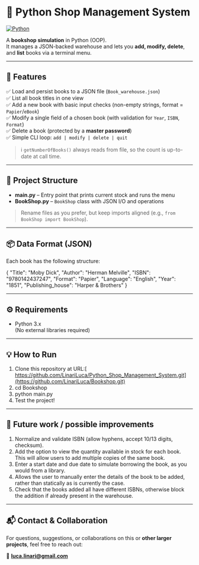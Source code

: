 # 🛒 Python Shop Management System

[![Python](https://img.shields.io/badge/Python-3.8%2B-blue?logo=python)](https://www.python.org/downloads/)

A **bookshop simulation** in Python (OOP).  
It manages a JSON-backed warehouse and lets you **add, modify, delete**, and **list** books via a terminal menu.

---

## 🚀 Features

✅ Load and persist books to a JSON file (`Book_warehouse.json`)  
✅ List all book titles in one view  
✅ Add a new book with basic input checks (non-empty strings, format = `Papier`/`eBook`)  
✅ Modify a single field of a chosen book (with validation for `Year`, `ISBN`, `Format`)  
✅ Delete a book (protected by a **master password**)  
✅ Simple CLI loop: `add | modify | delete | quit`

> ℹ️ `getNumberOfBooks()` always reads from file, so the count is up-to-date at call time.

---

## 📂 Project Structure

- **main.py** – Entry point that prints current stock and runs the menu  
- **BookShop.py** – `BookShop` class with JSON I/O and operations

> Rename files as you prefer, but keep imports aligned (e.g., `from BookShop import BookShop`). 

---

## 📦 Data Format (JSON)

Each book has the following structure:

{
  "Title": "Moby Dick",
  "Author": "Herman Melville",
  "ISBN": "9780142437247",
  "Format": "Papier",
  "Language": "English",
  "Year": "1851",
  "Publishing_house": "Harper & Brothers"
} 

---

## ⚙️ Requirements

- Python 3.x  
(No external libraries required)

---

## 💡 How to Run 

1. Clone this repository at URL:[ https://github.com/LinariLuca/Python_Shop_Management_System.git](https://github.com/LinariLuca/Bookshop.git)
2. cd Bookshop
3. python main.py
4. Test the project!

---

## 📌 Future work / possible improvements

1. Normalize and validate ISBN (allow hyphens, accept 10/13 digits, checksum).
2. Add the option to view the quantity available in stock for each book. This will allow users to add multiple copies of the same book.
3. Enter a start date and due date to simulate borrowing the book, as you would from a library.
4. Allows the user to manually enter the details of the book to be added, rather than statically as is currently the case.
5. Check that the books added all have different ISBNs, otherwise block the addition if already present in the warehouse.

---

## 📬 Contact & Collaboration

For questions, suggestions, or collaborations on this or **other larger projects**, feel free to reach out:

📧 **luca.linari@gmail.com**



